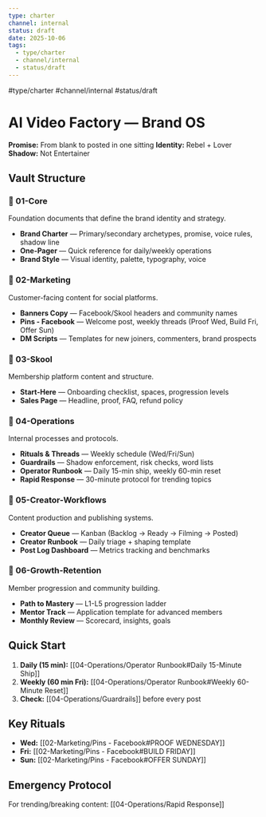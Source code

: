 ```yaml
---
type: charter
channel: internal
status: draft
date: 2025-10-06
tags:
  - type/charter
  - channel/internal
  - status/draft
---
```


#type/charter #channel/internal #status/draft

# AI Video Factory — Brand OS

**Promise:** From blank to posted in one sitting
**Identity:** Rebel + Lover
**Shadow:** Not Entertainer

## Vault Structure

### 📁 01-Core
Foundation documents that define the brand identity and strategy.

- **Brand Charter** — Primary/secondary archetypes, promise, voice rules, shadow line
- **One-Pager** — Quick reference for daily/weekly operations
- **Brand Style** — Visual identity, palette, typography, voice

### 📁 02-Marketing
Customer-facing content for social platforms.

- **Banners Copy** — Facebook/Skool headers and community names
- **Pins - Facebook** — Welcome post, weekly threads (Proof Wed, Build Fri, Offer Sun)
- **DM Scripts** — Templates for new joiners, commenters, brand prospects

### 📁 03-Skool
Membership platform content and structure.

- **Start-Here** — Onboarding checklist, spaces, progression levels
- **Sales Page** — Headline, proof, FAQ, refund policy

### 📁 04-Operations
Internal processes and protocols.

- **Rituals & Threads** — Weekly schedule (Wed/Fri/Sun)
- **Guardrails** — Shadow enforcement, risk checks, word lists
- **Operator Runbook** — Daily 15-min ship, weekly 60-min reset
- **Rapid Response** — 30-minute protocol for trending topics

### 📁 05-Creator-Workflows
Content production and publishing systems.

- **Creator Queue** — Kanban (Backlog → Ready → Filming → Posted)
- **Creator Runbook** — Daily triage + shaping template
- **Post Log Dashboard** — Metrics tracking and benchmarks

### 📁 06-Growth-Retention
Member progression and community building.

- **Path to Mastery** — L1-L5 progression ladder
- **Mentor Track** — Application template for advanced members
- **Monthly Review** — Scorecard, insights, goals

## Quick Start

1. **Daily (15 min):** [[04-Operations/Operator Runbook#Daily 15-Minute Ship]]
2. **Weekly (60 min Fri):** [[04-Operations/Operator Runbook#Weekly 60-Minute Reset]]
3. **Check:** [[04-Operations/Guardrails]] before every post

## Key Rituals

- **Wed:** [[02-Marketing/Pins - Facebook#PROOF WEDNESDAY]]
- **Fri:** [[02-Marketing/Pins - Facebook#BUILD FRIDAY]]
- **Sun:** [[02-Marketing/Pins - Facebook#OFFER SUNDAY]]

## Emergency Protocol

For trending/breaking content: [[04-Operations/Rapid Response]]
